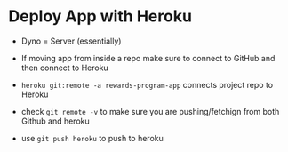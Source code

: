 # Deploy App with Heroku

- Dyno = Server (essentially)

- If moving app from inside a repo make sure to connect to GitHub and then connect to Heroku

- `heroku git:remote -a rewards-program-app` connects project repo to Heroku

- check `git remote -v` to make sure you are pushing/fetchign from both Github and heroku

- use `git push heroku` to push to heroku
